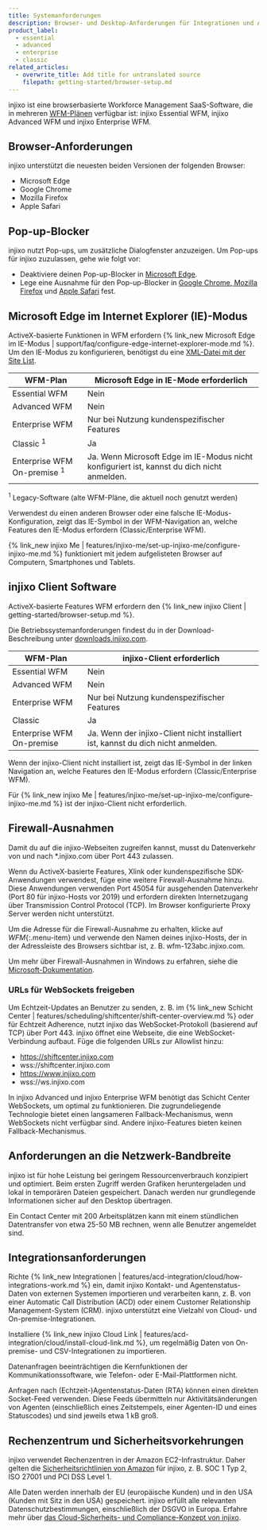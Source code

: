 ```yaml
---
title: Systemanforderungen
description: Browser- und Desktop-Anforderungen für Integrationen und Arbeitsplätze von Agenten und Planern.
product_label:
  - essential
  - advanced
  - enterprise
  - classic
related_articles:
  - overwrite_title: Add title for untranslated source
    filepath: getting-started/browser-setup.md
---
```


injixo ist eine browserbasierte Workforce Management SaaS-Software, die in mehreren [WFM-Plänen](https://www.injixo.com/pricing) verfügbar ist: injixo Essential WFM, injixo Advanced WFM und injixo Enterprise WFM.

## Browser-Anforderungen

injixo unterstützt die neuesten beiden Versionen der folgenden Browser:

- Microsoft Edge
- Google Chrome
- Mozilla Firefox
- Apple Safari

## Pop-up-Blocker

injixo nutzt Pop-ups, um zusätzliche Dialogfenster anzuzeigen. Um Pop-ups für injixo zuzulassen, gehe wie folgt vor:

- Deaktiviere deinen Pop-up-Blocker in [Microsoft Edge](https://support.microsoft.com/de-de/microsoft-edge/blockieren-von-popups-in-microsoft-edge-1d8ba4f8-f385-9a0b-e944-aa47339b6bb5).
- Lege eine Ausnahme für den Pop-up-Blocker in [Google Chrome](https://support.google.com/chrome/answer/95472?hl=de&co=GENIE.Platform%3DDesktop#zippy=%2Callow-pop-ups-and-redirects-from-a-site),[ Mozilla Firefox](https://support.mozilla.org/de/kb/pop-blocker-einstellungen-ausnahmen-problemloesung) und [Apple Safari](https://support.apple.com/de-de/guide/safari/sfri40696/mac) fest.

## Microsoft Edge im Internet Explorer (IE)-Modus

ActiveX-basierte Funktionen in WFM erfordern {% link_new Microsoft Edge im IE-Modus | support/faq/configure-edge-internet-explorer-mode.md %}. Um den IE-Modus zu konfigurieren, benötigst du eine [XML-Datei mit der Site List](https://learn.microsoft.com/de-de/deployedge/edge-ie-mode-local-site-list).

<style>
table {
  width: 100%;
}
table th:first-of-type {
    width: 30%;
}
table th:nth-of-type(2) {
    width: 70%;
}
</style>

| WFM-Plan                               | Microsoft Edge in IE-Mode erforderlich                                                     |
| -------------------------------------- | ------------------------------------------------------------------------------------------ |
| Essential WFM                          | Nein                                                                                       |
| Advanced WFM                           | Nein                                                                                       |
| Enterprise WFM                         | Nur bei Nutzung kundenspezifischer Features                                                |
| Classic <sup>1</sup>                   | Ja                                                                                         |
| Enterprise WFM On-premise <sup>1</sup> | Ja. Wenn Microsoft Edge im IE-Modus nicht konfiguriert ist, kannst du dich nicht anmelden. |

<sup>1</sup> Legacy-Software (alte WFM-Pläne, die aktuell noch genutzt werden)

Verwendest du einen anderen Browser oder eine falsche IE-Modus-Konfiguration, zeigt das IE-Symbol in der WFM-Navigation an, welche Features den IE-Modus erfordern (Classic/Enterprise WFM).

{% link_new injixo Me | features/injixo-me/set-up-injixo-me/configure-injixo-me.md %} funktioniert mit jedem aufgelisteten Browser auf Computern, Smartphones und Tablets.

## injixo Client Software

ActiveX-basierte Features WFM erfordern den {% link_new injixo Client | getting-started/browser-setup.md %}.

Die Betriebssystemanforderungen findest du in der Download-Beschreibung unter [downloads.injixo.com](https://downloads.injixo.com/de).

| WFM-Plan                  | injixo-Client erforderlich                                                       |
| ------------------------- | -------------------------------------------------------------------------------- |
| Essential WFM             | Nein                                                                             |
| Advanced WFM              | Nein                                                                             |
| Enterprise WFM            | Nur bei Nutzung kundenspezifischer Features                                      |
| Classic                   | Ja                                                                               |
| Enterprise WFM On-premise | Ja. Wenn der injixo-Client nicht installiert ist, kannst du dich nicht anmelden. |

Wenn der injixo-Client nicht installiert ist, zeigt das IE-Symbol in der linken Navigation an, welche Features den IE-Modus erfordern (Classic/Enterprise WFM).

Für {% link_new injixo Me | features/injixo-me/set-up-injixo-me/configure-injixo-me.md %} ist der injixo-Client nicht erforderlich.

## Firewall-Ausnahmen

Damit du auf die injixo-Webseiten zugreifen kannst, musst du Datenverkehr von und nach \*.injixo.com über Port 443 zulassen.

Wenn du ActiveX-basierte Features, Xlink oder kundenspezifische SDK-Anwendungen verwendest, füge eine weitere Firewall-Ausnahme hinzu. Diese Anwendungen verwenden Port 45054 für ausgehenden Datenverkehr (Port 80 für injixo-Hosts vor 2019) und erfordern direkten Internetzugang über Transmission Control Protocol (TCP). Im Browser konfigurierte Proxy Server werden nicht unterstützt.

Um die Adresse für die Firewall-Ausnahme zu erhalten, klicke auf _WFM_{:.menu-item} und verwende den Namen deines injixo-Hosts, der in der Adressleiste des Browsers sichtbar ist, z.&nbsp;B. wfm-123abc.injixo.com.

Um mehr über Firewall-Ausnahmen in Windows zu erfahren, siehe die [Microsoft-Dokumentation](https://support.microsoft.com/de-de/windows/hinzuf%C3%BCgen-eines-ausschlusses-zu-windows-sicherheit-811816c0-4dfd-af4a-47e4-c301afe13b26#:~:text=Go%20to%20Start%20%3E%20Settings%20%3E%20Update,%2C%20file%20types%2C%20or%20process).

### URLs für WebSockets freigeben

Um Echtzeit-Updates an Benutzer zu senden, z.&nbsp;B. im {% link_new Schicht Center | features/scheduling/shiftcenter/shift-center-overview.md %} oder für Echtzeit Adherence, nutzt injixo das WebSocket-Protokoll (basierend auf TCP) über Port 443\. injixo öffnet eine Webseite, die eine WebSocket-Verbindung aufbaut. Füge die folgenden URLs zur Allowlist hinzu:

- https://shiftcenter.injixo.com
- wss://shiftcenter.injixo.com
- https://www.injixo.com
- wss://ws.injixo.com

In injixo Advanced und injixo Enterprise WFM benötigt das Schicht Center WebSockets, um optimal zu funktionieren. Die zugrundeliegende Technologie bietet einen langsameren Fallback-Mechanismus, wenn WebSockets nicht verfügbar sind. Andere injixo-Features bieten keinen Fallback-Mechanismus.

## Anforderungen an die Netzwerk-Bandbreite

injixo ist für hohe Leistung bei geringem Ressourcenverbrauch konzipiert und optimiert. Beim ersten Zugriff werden Grafiken heruntergeladen und lokal in temporären Dateien gespeichert. Danach werden nur grundlegende Informationen sicher auf den Desktop übertragen.

Ein Contact Center mit 200&nbsp;Arbeitsplätzen kann mit einem stündlichen Datentransfer von etwa 25-50&nbsp;MB rechnen, wenn alle Benutzer angemeldet sind.

## Integrationsanforderungen

Richte {% link_new Integrationen | features/acd-integration/cloud/how-integrations-work.md %} ein, damit injixo Kontakt- und Agentenstatus-Daten von externen Systemen importieren und verarbeiten kann, z.&nbsp;B. von einer Automatic Call Distribution (ACD) oder einem Customer Relationship Management-System (CRM).
injixo unterstützt eine Vielzahl von Cloud- und On-premise-Integrationen.

Installiere {% link_new injixo Cloud Link | features/acd-integration/cloud/install-cloud-link.md %}, um regelmäßig Daten von On-premise- und CSV-Integrationen zu importieren.

Datenanfragen beeinträchtigen die Kernfunktionen der Kommunikationssoftware, wie Telefon- oder E-Mail-Plattformen nicht.

Anfragen nach (Echtzeit-)Agentenstatus-Daten (RTA) können einen direkten Socket-Feed verwenden. Diese Feeds übermitteln nur Aktivitätsänderungen von Agenten (einschließlich eines Zeitstempels, einer Agenten-ID und eines Statuscodes) und sind jeweils etwa 1&nbsp;kB groß.

## Rechenzentrum und Sicherheitsvorkehrungen

injixo verwendet Rechenzentren in der Amazon EC2-Infrastruktur. Daher gelten die [Sicherheitsrichtlinien von Amazon](https://aws.amazon.com/de/security/) für injixo, z. B. SOC 1 Typ 2, ISO 27001 und PCI DSS Level 1.

Alle Daten werden innerhalb der EU (europäische Kunden) und in den USA (Kunden mit Sitz in den USA) gespeichert. injixo erfüllt alle relevanten Datenschutzbestimmungen, einschließlich der DSGVO in Europa. Erfahre mehr über [das Cloud-Sicherheits- und Compliance-Konzept von injixo](https://www.injixo.com/de/security/).
